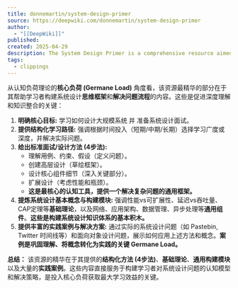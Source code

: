```yaml
---
title: donnemartin/system-design-primer
source: https://deepwiki.com/donnemartin/system-design-primer
author:
  - "[[DeepWiki]]"
published: 
created: 2025-04-29
description: The System Design Primer is a comprehensive resource aimed at helping software engineers learn how to design large-scale systems and prepare for system design interviews. This document provides an ove
tags:
  - clippings
---
```

从认知负荷理论的**核心负荷 (Germane Load)** 角度看，该资源最精华的部分在于其帮助学习者构建系统设计**思维框架**和**解决问题流程**的内容。这些是促进深度理解和知识整合的关键：

1.  **明确核心目标:** 学习如何设计大规模系统 并 准备系统设计面试。
2.  **提供结构化学习路径:** 强调根据时间投入（短期/中期/长期）选择学习广度或深度，并解决实际问题。
3.  **给出标准面试/设计方法 (4步法):**
    *   理解用例、约束、假设（定义问题）。
    *   创建高层设计（草绘框架）。
    *   设计核心组件细节（深入关键部分）。
    *   扩展设计（考虑性能和瓶颈）。
    *   **这是最核心的认知工具，提供一个解决复杂问题的通用框架。**
4.  **提炼系统设计基本概念与构建模块:** 强调性能vs可扩展性、延迟vs吞吐量、CAP定理等**基础理论**，以及网络、应用架构、数据管理、异步处理等**通用组件**。**这些是构建系统设计知识体系的基本积木。**
5.  **提供丰富的实践案例与解决方案:** 通过实际的系统设计问题（如 Pastebin, Twitter 时间线等）和面向对象设计问题，展示如何应用上述方法和概念。**案例是巩固理解、将概念转化为实践的关键 Germane Load。**

**总结：** 该资源的精华在于其提供的**结构化方法 (4步法)**、**基础理论**、**通用构建模块**以及大量的**实践案例**。这些内容直接服务于构建学习者对系统设计问题的认知模型和解决策略，是投入核心负荷获取最大学习效益的关键。